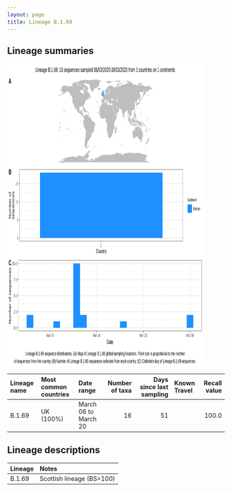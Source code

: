 ```yaml
---
layout: page
title: Lineage B.1.69
---
```




<h2> Lineage summaries</h2>

<img src="../assets/images/B.1.69.svg" alt="B.1.69 lineage summary figure" width="90%" height="700px" />


| Lineage name | Most common countries | Date range | Number of taxa |  Days since last sampling | Known Travel | Recall value |
|:-----|:-----|:-------|-------:|-------:|:---------|--------:|
| B.1.69 | UK (100%) | March 06 to March 20 | 16 | 51 |  | 100.0 |

<h2>Lineage descriptions</h2>

| Lineage | Notes |
|:-----|:-----|
| B.1.69 | Scottish lineage (BS=100) |

